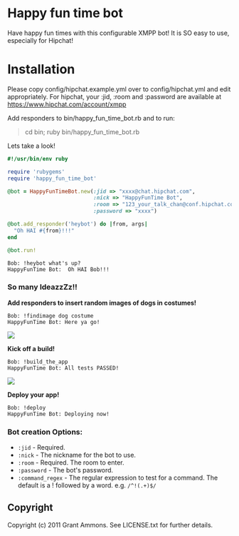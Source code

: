 # Happy fun time bot

Have happy fun times with this configurable XMPP bot!  It is SO easy to use, especially for Hipchat!

# Installation 

Please copy config/hipchat.example.yml over to config/hipchat.yml and edit appropriately.
For hipchat, your :jid, :room and :password are available at https://www.hipchat.com/account/xmpp

Add responders to bin/happy_fun_time_bot.rb
and to run:

>cd bin; ruby bin/happy_fun_time_bot.rb

Lets take a look!

```ruby
#!/usr/bin/env ruby

require 'rubygems'
require 'happy_fun_time_bot'

@bot = HappyFunTimeBot.new(:jid => "xxxx@chat.hipchat.com", 
                           :nick => "HappyFunTime Bot", 
                           :room => "123_your_talk_chan@conf.hipchat.com", 
                           :password => "xxxx")

@bot.add_responder('heybot') do |from, args|
  "Oh HAI #{from}!!!"
end

@bot.run!
```

```
Bob: !heybot what's up?
HappyFunTime Bot:  Oh HAI Bob!!!
```

### So many IdeazzZz!!

**Add responders to insert random images of dogs in costumes!**

```
Bob: !findimage dog costume
HappyFunTime Bot: Here ya go!
```
![](http://spoilurpets.com/images/Lobster%20Paws%20Dog%20Costume.JPG)


**Kick off a build!**

```
Bob: !build_the_app
HappyFunTime Bot: All tests PASSED!
```

![](http://thehairpin.com/wp-content/uploads/2010/12/womanpic1001_228x342.jpeg)

**Deploy your app!**

```
Bob: !deploy
HappyFunTime Bot: Deploying now!
```

### Bot creation Options:

* `:jid` - Required.
* `:nick` - The nickname for the bot to use.
* `:room` - Required.  The room to enter.
* `:password` - The bot's password.
* `:command_regex` - The regular expression to test for a command.  The default is a ! followed by a word.  e.g. `/^!(.+)$/`

## Copyright

Copyright (c) 2011 Grant Ammons. See LICENSE.txt for further details.
